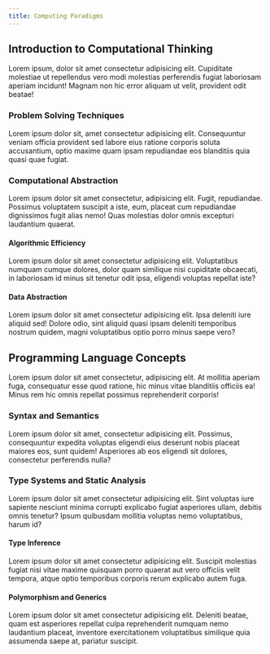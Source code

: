 ```yaml
---
title: Computing Paradigms
---
```


## Introduction to Computational Thinking

Lorem ipsum, dolor sit amet consectetur adipisicing elit. Cupiditate molestiae ut repellendus vero modi molestias perferendis fugiat laboriosam aperiam incidunt! Magnam non hic error aliquam ut velit, provident odit beatae!

### Problem Solving Techniques

Lorem ipsum dolor sit, amet consectetur adipisicing elit. Consequuntur veniam officia provident sed labore eius ratione corporis soluta accusantium, optio maxime quam ipsam repudiandae eos blanditiis quia quasi quae fugiat.

### Computational Abstraction

Lorem ipsum dolor sit amet consectetur, adipisicing elit. Fugit, repudiandae. Possimus voluptatem suscipit a iste, eum, placeat cum repudiandae dignissimos fugit alias nemo! Quas molestias dolor omnis excepturi laudantium quaerat.

#### Algorithmic Efficiency

Lorem ipsum dolor sit amet consectetur adipisicing elit. Voluptatibus numquam cumque dolores, dolor quam similique nisi cupiditate obcaecati, in laboriosam id minus sit tenetur odit ipsa, eligendi voluptas repellat iste?

#### Data Abstraction

Lorem ipsum dolor sit amet consectetur adipisicing elit. Ipsa deleniti iure aliquid sed! Dolore odio, sint aliquid quasi ipsam deleniti temporibus nostrum quidem, magni voluptatibus optio porro minus saepe vero?

## Programming Language Concepts

Lorem ipsum dolor sit amet consectetur, adipisicing elit. At mollitia aperiam fuga, consequatur esse quod ratione, hic minus vitae blanditiis officiis ea! Minus rem hic omnis repellat possimus reprehenderit corporis!

### Syntax and Semantics

Lorem ipsum dolor sit amet, consectetur adipisicing elit. Possimus, consequuntur expedita voluptas eligendi eius deserunt nobis placeat maiores eos, sunt quidem! Asperiores ab eos eligendi sit dolores, consectetur perferendis nulla?

### Type Systems and Static Analysis

Lorem ipsum dolor sit amet consectetur adipisicing elit. Sint voluptas iure sapiente nesciunt minima corrupti explicabo fugiat asperiores ullam, debitis omnis tenetur? Ipsum quibusdam mollitia voluptas nemo voluptatibus, harum id?

#### Type Inference

Lorem ipsum dolor sit amet consectetur adipisicing elit. Suscipit molestias fugiat nisi vitae maxime quisquam porro quaerat aut vero officiis velit tempora, atque optio temporibus corporis rerum explicabo autem fuga.

#### Polymorphism and Generics

Lorem ipsum dolor sit amet consectetur adipisicing elit. Deleniti beatae, quam est asperiores repellat culpa reprehenderit numquam nemo laudantium placeat, inventore exercitationem voluptatibus similique quia assumenda saepe at, pariatur suscipit.
